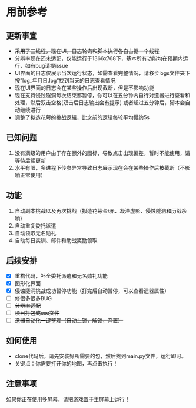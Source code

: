 # 用前参考

## 更新事宜

* ~~采用了三线程，现在UI，日志轮询和脚本执行各自占据一个线程~~
* 分辨率现在还未适配，仅能运行于1366x768下，基本所有功能均在预期内运行，如有bug请提issue
* UI界面的日志仅展示当次运行状态，如需查看完整情况，请移步logs文件夹下按”log_年月日.log“找到当天的日志查看情况
* 现在UI界面的日志会在某些操作后出现截断，但是不影响功能
* 现在支持侵蚀隧洞每次结束都暂停，你可以在五分钟内自行对遗器进行查看和处理，然后双击空格(双击后日志输出会有提示)
   或者超过五分钟后，脚本会自动继续进行
* 调整了拟造花萼的挑战逻辑，比之前的逻辑每轮平均慢约5s

## 已知问题

1. 没有满级的用户由于存在额外的图标，导致点击出现偏差，暂时不能使用，请等待后续更新
2. 水平有限，多进程下传参异常导致日志展示现在会在某些操作后被截断（不影响正常使用）

## 功能

1. 自动副本挑战以及再次挑战（拟造花萼金/赤、凝滞虚影、侵蚀隧洞和历战余响）
2. 自动重复委托派遣
3. 自动领取无名勋礼
4. 自动每日实训、邮件和助战奖励领取

## 后续安排

- [x] 重构代码，补全委托派遣和无名勋礼功能
- [x] 图形化界面
- [x] 侵蚀隧洞挑战成功暂停功能（打完后自动暂停，可以查看遗器属性）
- [ ] 修很多很多BUG
- [ ] ~~分辨率适配~~
- [ ] ~~项目打包成exe文件~~
- [ ] ~~遗器自动化一键整理（自动上锁，解锁，弃置）~~

## 如何使用

- clone代码后，请先安装好所需要的包，然后找到main.py文件，运行即可。
- 关键点：你需要打开你的地图，再点击执行！

## 注意事项

如果你正在使用多屏幕，请把游戏置于主屏幕上运行！